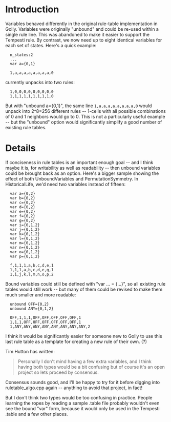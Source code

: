 # Introduction #

Variables behaved differently in the original rule-table implementation in Golly.  Variables were originally "unbound" and could be re-used within a single rule line.  This was abandoned to make it easier to support the Tempesti rule.  By contrast, we now need up to eight identical variables for each set of states.  Here's a quick example:
```
  n_states:2
  ...
  var a={0,1}

  1,a,a,a,a,a,a,a,a,0
```
currently unpacks into two rules:
```
  1,0,0,0,0,0,0,0,0,0
  1,1,1,1,1,1,1,1,1,0
```

But with "unbound a={0,1}", the same line `1,a,a,a,a,a,a,a,a,0` would unpack into 2^8=256 different rules -- 1-cells with all possible combinations of 0 and 1 neighbors would go to 0.  This is not a particularly useful example -- but the "unbound" option would significantly simplify a good number of existing rule tables.


# Details #

If conciseness in rule tables is an important enough goal -- and I think maybe it is, for writability as well as readability -- then unbound variables could be brought back as an option. Here's a bigger sample showing the effect of both UnboundVariables and PermutationSymmetry.  In HistoricalLife, we'd need two variables instead of fifteen:

```
  var a={0,2}
  var b={0,2}
  var c={0,2}
  var d={0,2}
  var e={0,2}
  var f={0,2}
  var g={0,2}
  var i={0,1,2}
  var j={0,1,2}
  var k={0,1,2}
  var l={0,1,2}
  var m={0,1,2}
  var n={0,1,2}
  var o={0,1,2}
  var p={0,1,2}

  f,1,1,1,a,b,c,d,e,1
  1,1,1,a,b,c,d,e,g,1
  1,i,j,k,l,m,n,o,p,2
```

Bound variables could still be defined with "var ... = {...}", so all existing rule tables would still work -- but many of them could be revised to make them much smaller and more readable:

```
  unbound OFF={0,2}
  unbound ANY={0,1,2}

  OFF,1,1,1,OFF,OFF,OFF,OFF,OFF,1
  1,1,1,OFF,OFF,OFF,OFF,OFF,OFF,1
  1,ANY,ANY,ANY,ANY,ANY,ANY,ANY,ANY,2
```

I think it would be significantly easier for someone new to Golly to use this last rule table as a template for creating a new rule of their own. (?)

Tim Hutton has written:

> Personally I don't mind having a few extra variables, and I think
> having both types would be a bit confusing but of course it's an open
> project so lets proceed by consensus.

Consensus sounds good, and I'll be happy to try for it before digging into ruletable\_algo.cpp again -- anything to avoid that project, in fact!

But I don't think two types would be too confusing in practice.  People learning the ropes by reading a sample .table file probably wouldn't even see the bound "var" form, because it would only be used in the Tempesti .table and a few other places.